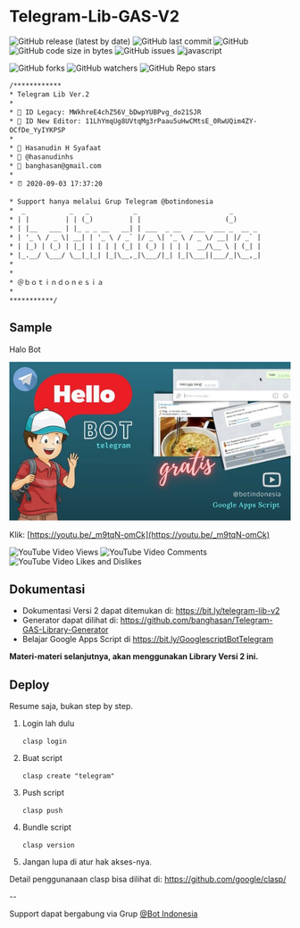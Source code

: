 # Telegram-Lib-GAS-V2

![GitHub release (latest by date)](https://img.shields.io/github/v/release/banghasan/Telegram-Lib-GAS-V2)
![GitHub last commit](https://img.shields.io/github/last-commit/banghasan/Telegram-Lib-GAS-V2)
![GitHub](https://img.shields.io/github/license/banghasan/Telegram-Lib-GAS-V2)
![GitHub code size in bytes](https://img.shields.io/github/languages/code-size/banghasan/Telegram-Lib-GAS-V2)
![GitHub issues](https://img.shields.io/github/issues/banghasan/Telegram-Lib-GAS-V2)
![javascript](https://img.shields.io/badge/lang-javascript-red)

![GitHub forks](https://img.shields.io/github/forks/banghasan/Telegram-Lib-GAS-V2?style=social)
![GitHub watchers](https://img.shields.io/github/watchers/banghasan/Telegram-Lib-GAS-V2?style=social)
![GitHub Repo stars](https://img.shields.io/github/stars/banghasan/Telegram-Lib-GAS-V2?style=social)

```
/************
* Telegram Lib Ver.2
*
* 🔰 ID Legacy: MWkhreE4chZ56V_bDwpYUBPvg_do21SJR
* 🔰 ID New Editor: 11LhYmqUg8UVtqMg3rPaau5uHwCMtsE_0RwUQim4ZY-OCfDe_YyIYKPSP
*
* 👤 Hasanudin H Syafaat
* 💼 @hasanudinhs
* 📧 banghasan@gmail.com
*
* ⏰ 2020-09-03 17:37:20

* Support hanya melalui Grup Telegram @botindonesia
*  _           _   _           _                       _       
* | |         | | (_)         | |                     (_)      
* | |__   ___ | |_ _ _ __   __| | ___  _ __   ___  ___ _  __ _ 
* | '_ \ / _ \| __| | '_ \ / _` |/ _ \| '_ \ / _ \/ __| |/ _` |
* | |_) | (_) | |_| | | | | (_| | (_) | | | |  __/\__ \ | (_| |
* |_.__/ \___/ \__|_|_| |_|\__,_|\___/|_| |_|\___||___/_|\__,_|
*                                                              
*
* ＠ｂｏｔｉｎｄｏｎｅｓｉａ
*
***********/
```

## Sample

Halo Bot 


![hello bot](https://raw.githubusercontent.com/banghasan/Telegram-Lib-GAS-V2/main/hellobot.jpg)

Klik: [https://youtu.be/_m9tqN-omCk](https://youtu.be/_m9tqN-omCk)

![YouTube Video Views](https://img.shields.io/youtube/views/_m9tqN-omCk?style=social)
![YouTube Video Comments](https://img.shields.io/youtube/comments/_m9tqN-omCk?style=social)
![YouTube Video Likes and Dislikes](https://img.shields.io/youtube/likes/_m9tqN-omCk?style=social&withDislikes)


## Dokumentasi

- Dokumentasi Versi 2 dapat ditemukan di: https://bit.ly/telegram-lib-v2
- Generator dapat dilihat di: https://github.com/banghasan/Telegram-GAS-Library-Generator
- Belajar Google Apps Script di https://bit.ly/GooglescriptBotTelegram

**Materi-materi selanjutnya, akan menggunakan Library Versi 2 ini.**


## Deploy

Resume saja, bukan step by step.

1. Login lah dulu

    `clasp login`

2. Buat script

    `clasp create "telegram"` 

3. Push script

    `clasp push`

4. Bundle script

    `clasp version`

5. Jangan lupa di atur hak akses-nya.        

Detail penggunanaan clasp bisa dilihat di: https://github.com/google/clasp/

--

Support dapat bergabung via Grup [@Bot Indonesia](https://t.me/botindonesia)
